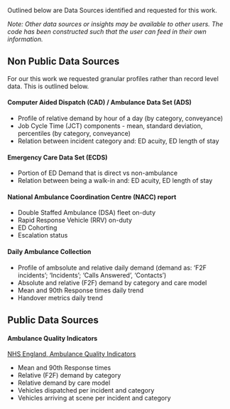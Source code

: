 
Outlined below are Data Sources identified and requested for this work.

*Note: Other data sources or insights may be available to other users. The code has been constructed such that the user can feed in their own information.*

## Non Public Data Sources

For our this work we requested granular profiles rather than record level data. This is outlined below.

#### Computer Aided Dispatch (CAD) / Ambulance Data Set (ADS)
- Profile of relative demand by hour of a day (by category, conveyance)
- Job Cycle Time (JCT) components - mean, standard deviation, percentiles (by category, conveyance)
- Relation between incident category and: ED acuity, ED length of stay

#### Emergency Care Data Set (ECDS)
- Portion of ED Demand that is direct vs non-ambulance
- Relation between being a walk-in and: ED acuity, ED length of stay

#### National Ambulance Coordination Centre (NACC) report
-	Double Staffed Ambulance (DSA) fleet on-duty
-	Rapid Response Vehicle (RRV) on-duty
-	ED Cohorting
-	Escalation status

#### Daily Ambulance Collection
-	Profile of ambsolute and relative daily demand (demand as: ‘F2F incidents’; ‘Incidents’; ‘Calls Answered’, ‘Contacts’)
-	Absolute and relative (F2F) demand by category and care model
-	Mean and 90th Response times daily trend
-	Handover metrics daily trend

## Public Data Sources

#### Ambulance Quality Indicators

[NHS England, Ambulance Quality Indicators](https://www.england.nhs.uk/statistics/statistical-work-areas/ambulance-quality-indicators/)

-	Mean and 90th Response times 
-	Relative (F2F) demand by category
-	Relative demand by care model
-   Vehicles dispatched per incident and category
-   Vehicles arriving at scene per incident and category
